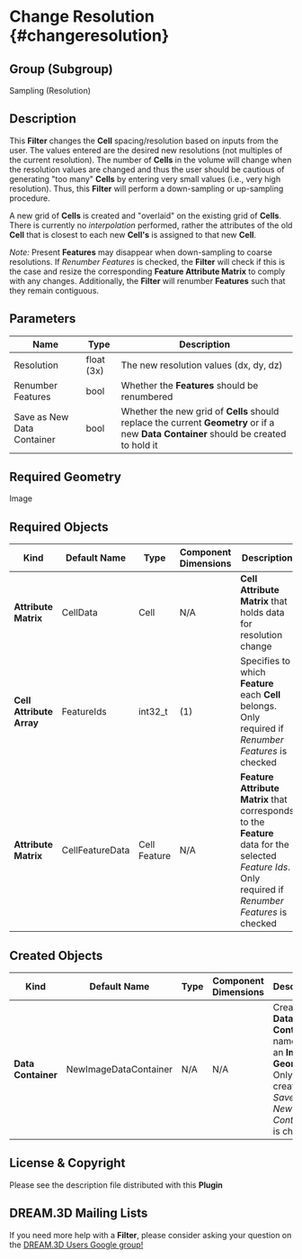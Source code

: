 Change Resolution {#changeresolution}
=============

## Group (Subgroup) ##

Sampling (Resolution)

## Description ##

This **Filter** changes the **Cell** spacing/resolution based on inputs from the user. The values entered are the desired new resolutions (not multiples of the current resolution).  The number of **Cells** in the volume will change when the resolution values are changed and thus the user should be cautious of generating "too many" **Cells** by entering very small values (i.e., very high resolution). Thus, this **Filter** will perform a down-sampling or up-sampling procedure.  

A new grid of **Cells** is created and "overlaid" on the existing grid of **Cells**.  There is currently no *interpolation* performed, rather the attributes of the old **Cell** that is closest to each new **Cell's** is assigned to that new **Cell**. 

*Note:* Present **Features** may disappear when down-sampling to coarse resolutions. If _Renumber Features_ is checked, the **Filter** will check if this is the case and resize the corresponding **Feature Attribute Matrix** to comply with any changes. Additionally, the **Filter** will renumber **Features** such that they remain contiguous. 

## Parameters ##

| Name | Type | Description |
|------|------|-------------|
| Resolution | float (3x) | The new resolution values (dx, dy, dz) |
| Renumber Features | bool | Whether the **Features** should be renumbered |
| Save as New Data Container | bool | Whether the new grid of **Cells** should replace the current **Geometry** or if a new **Data Container** should be created to hold it |

## Required Geometry ##

Image 

## Required Objects ##

| Kind | Default Name | Type | Component Dimensions | Description |
|------|--------------|------|----------------------|-------------|
| **Attribute Matrix** | CellData | Cell | N/A | **Cell Attribute Matrix** that holds data for resolution change |
| **Cell Attribute Array** | FeatureIds | int32_t | (1) | Specifies to which **Feature** each **Cell** belongs. Only required if _Renumber Features_ is checked |
| **Attribute Matrix** | CellFeatureData | Cell Feature | N/A | **Feature Attribute Matrix** that corresponds to the **Feature** data for the selected _Feature Ids_. Only required if _Renumber Features_ is checked |

## Created Objects ##

| Kind | Default Name | Type | Component Dimensions | Description |
|------|--------------|------|----------------------|-------------|
| **Data Container** | NewImageDataContainer | N/A | N/A | Created **Data Container** name with an **Image Geometry**. Only created if _Save as New Data Container_ is checked |

## License & Copyright ##

Please see the description file distributed with this **Plugin**

## DREAM.3D Mailing Lists ##

If you need more help with a **Filter**, please consider asking your question on the [DREAM.3D Users Google group!](https://groups.google.com/forum/?hl=en#!forum/dream3d-users)


